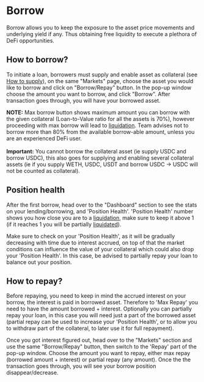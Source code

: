 # Borrow

Borrow allows you to keep the exposure to the asset price movements and underlying yield if any. Thus obtaining free liquidity to execute a plethora of DeFi opportunities.&#x20;

## How to borrow?

To initiate a loan, borrowers must supply and enable asset as collateral (see [How to supply](supply-and-earn.md#how-to-supply)), on the same "Markets" page, choose the asset you would like to borrow and click on "Borrow/Repay" button. In the pop-up window choose the amount you want to borrow, and click "Borrow". After transaction goes through, you will have your borrowed asset.&#x20;

**NOTE:** Max borrow button shows maximum amount you can borrow with the given collateral (Loan-to-Value ratio for all the assets is 70%), however proceeding with max borrow will lead to [liquidation](https://app.gitbook.com/o/cXjAOr4ODBYcke19Ss5e/s/4L4EczL4rCp3jyJhAxHG/\~/changes/35/ionic-protocol/liquidations). Team advises not to borrow more than 80% from the available borrow-able amount, unless you are an experienced DeFi user.\
\
**Important:** You cannot borrow the collateral asset (ie supply USDC and borrow USDC), this also goes for supplying and enabling several collateral assets (ie if you supply WETH, USDC, USDT and borrow USDC -> USDC will not be counted as collateral).

## Position health

After the first borrow, head over to the "Dashboard" section to see the stats on your lending/borrowing, and 'Position Health'. 'Position Health' number shows you how close you are to a [liquidation](https://app.gitbook.com/o/cXjAOr4ODBYcke19Ss5e/s/4L4EczL4rCp3jyJhAxHG/\~/changes/35/ionic-protocol/liquidations), make sure to keep it above 1 (if it reaches 1 you will be partially [liquidated](https://app.gitbook.com/o/cXjAOr4ODBYcke19Ss5e/s/4L4EczL4rCp3jyJhAxHG/\~/changes/35/ionic-protocol/liquidations)).&#x20;

Make sure to check on your 'Position Health', as it will be gradually decreasing with time due to interest accrued, on top of that the market conditions can influence the value of your collateral which could also drop your 'Position Health'. In this case, be advised to partially repay your loan to balance out your position.

## How to repay?

Before repaying, you need to keep in mind the accrued interest on your borrow, the interest is paid in borrowed asset. Therefore to 'Max Repay' you need to have the amount borrowed + interest. Optionally you can partially repay your loan, in this case you will need just a part of the borrowed asset (partial repay can be used to increase your 'Position Health', or to allow you to withdraw part of the collateral, to later use it for full repayment).

Once you got interest figured out, head over to the "Markets" section and use the same "Borrow/Repay" button, then switch to the 'Repay' part of the pop-up window. Choose the amount you want to repay, either max repay (borrowed amount + interest) or partial repay (any amount). Once the the transaction goes through, you will see your borrow position disappear/decrease.
